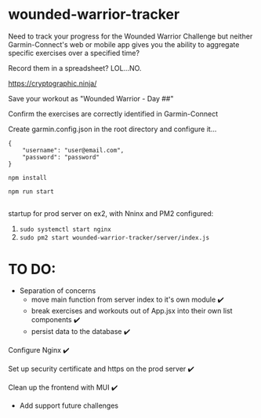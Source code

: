 # wounded-warrior-tracker
Need to track your progress for the Wounded Warrior Challenge but neither Garmin-Connect's web or mobile app gives you the ability to aggregate specific exercises over a specified time? 

Record them in a spreadsheet? LOL...NO.



https://cryptographic.ninja/

Save your workout as "Wounded Warrior - Day ##"

Confirm the exercises are correctly identified in Garmin-Connect

Create garmin.config.json in the root directory and configure it...

```
{
	"username": "user@email.com",
	"password": "password"
}
```

```
npm install
```

```
npm run start
```
##
##
startup for prod server on ex2, with Nninx and PM2 configured:
1. `sudo systemctl start nginx`
2. `sudo pm2 start wounded-warrior-tracker/server/index.js`

##
##
# TO DO:
- Separation of concerns 
  - move main function from server index to it's own module :heavy_check_mark:
  - break exercises and workouts out of App.jsx into their own list components :heavy_check_mark:
  - persist data to the database :heavy_check_mark:

Configure Nginx :heavy_check_mark:

Set up security certificate and https on the prod server :heavy_check_mark:

Clean up the frontend with MUI :heavy_check_mark:

- Add support future challenges
